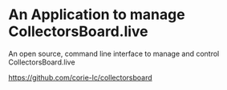 # An Application to manage CollectorsBoard.live

An open source, command line interface to manage and control CollectorsBoard.live

 https://github.com/corie-lc/collectorsboard
 
